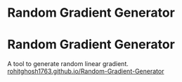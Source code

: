 # Random Gradient Generator
# Random Gradient Generator
 A tool to generate random linear gradient. [rohitghosh1763.github.io/Random-Gradient-Generator](rohitghosh1763.github.io/Random-Gradient-Generator)
